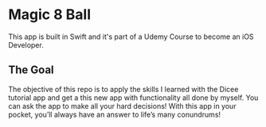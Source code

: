 #  Magic 8 Ball

This app is built in Swift and it's part of a Udemy Course to become an iOS Developer.

## The Goal

The objective of this repo is to apply the skills I learned with the Dicee tutorial app and get a this new app with functionality all done by myself. You can ask the app to make all your hard decisions! With this app in your pocket, you’ll always have an answer to life’s many conundrums!
